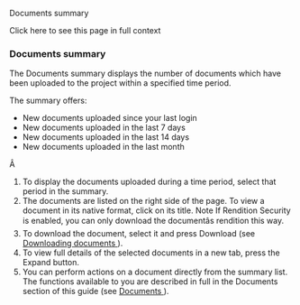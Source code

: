 Documents summary

Click here to see this page in full context

###  Documents summary

The Documents summary displays the number of documents which have been
uploaded to the project within a specified time period.

The summary offers:

  * New documents uploaded since your last login 
  * New documents uploaded in the last 7 days 
  * New documents uploaded in the last 14 days 
  * New documents uploaded in the last month 

Â

  1. To display the documents uploaded during a time period, select that period in the summary. 
  2. The documents are listed on the right side of the page. To view a document in its native format, click on its title.  Note  If Rendition Security is enabled, you can only download the documentâs rendition this way. 
  3. To download the document, select it and press Download (see [ Downloading documents ](../Documents/Downloading_documents.htm) ). 
  4. To view full details of the selected documents in a new tab, press the Expand button. 
  5. You can perform actions on a document directly from the summary list. The functions available to you are described in full in the Documents section of this guide (see [ Documents ](../Documents/Documents.htm) ). 

